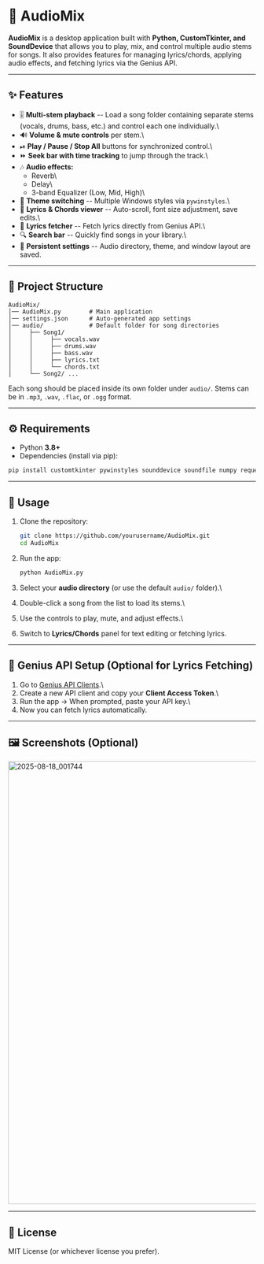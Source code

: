# 🎵 AudioMix

**AudioMix** is a desktop application built with **Python,
CustomTkinter, and SoundDevice** that allows you to play, mix, and
control multiple audio stems for songs. It also provides features for
managing lyrics/chords, applying audio effects, and fetching lyrics via
the Genius API.

------------------------------------------------------------------------

## ✨ Features

-   🎚️ **Multi-stem playback** -- Load a song folder containing separate
    stems (vocals, drums, bass, etc.) and control each one
    individually.\
-   🔊 **Volume & mute controls** per stem.\
-   ⏯ **Play / Pause / Stop All** buttons for synchronized control.\
-   ⏩ **Seek bar with time tracking** to jump through the track.\
-   🎶 **Audio effects:**
    -   Reverb\
    -   Delay\
    -   3-band Equalizer (Low, Mid, High)\
-   🎨 **Theme switching** -- Multiple Windows styles via
    `pywinstyles`.\
-   📑 **Lyrics & Chords viewer** -- Auto-scroll, font size adjustment,
    save edits.\
-   🔎 **Lyrics fetcher** -- Fetch lyrics directly from Genius API.\
-   🔍 **Search bar** -- Quickly find songs in your library.\
-   💾 **Persistent settings** -- Audio directory, theme, and window
    layout are saved.

------------------------------------------------------------------------

## 📂 Project Structure

    AudioMix/
    │── AudioMix.py        # Main application
    │── settings.json      # Auto-generated app settings
    │── audio/             # Default folder for song directories
    │     ├── Song1/
    │     │     ├── vocals.wav
    │     │     ├── drums.wav
    │     │     ├── bass.wav
    │     │     ├── lyrics.txt
    │     │     └── chords.txt
    │     └── Song2/ ...

Each song should be placed inside its own folder under `audio/`. Stems
can be in `.mp3`, `.wav`, `.flac`, or `.ogg` format.

------------------------------------------------------------------------

## ⚙️ Requirements

-   Python **3.8+**
-   Dependencies (install via pip):

``` bash
pip install customtkinter pywinstyles sounddevice soundfile numpy requests
```

------------------------------------------------------------------------

## 🚀 Usage

1.  Clone the repository:

    ``` bash
    git clone https://github.com/yourusername/AudioMix.git
    cd AudioMix
    ```

2.  Run the app:

    ``` bash
    python AudioMix.py
    ```

3.  Select your **audio directory** (or use the default `audio/`
    folder).\

4.  Double-click a song from the list to load its stems.\

5.  Use the controls to play, mute, and adjust effects.\

6.  Switch to **Lyrics/Chords** panel for text editing or fetching
    lyrics.

------------------------------------------------------------------------

## 🔑 Genius API Setup (Optional for Lyrics Fetching)

1.  Go to [Genius API Clients](https://genius.com/api-clients).\
2.  Create a new API client and copy your **Client Access Token**.\
3.  Run the app → When prompted, paste your API key.\
4.  Now you can fetch lyrics automatically.

------------------------------------------------------------------------

## 🖼 Screenshots (Optional)
<img width="1333" height="900" alt="2025-08-18_001744" src="https://github.com/user-attachments/assets/eb5e32bc-b382-4937-991c-c7e3da290ba8" />


------------------------------------------------------------------------

## 📜 License

MIT License (or whichever license you prefer).
